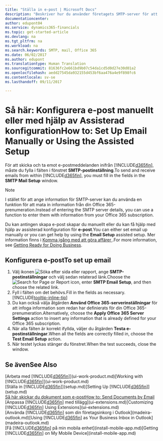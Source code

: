 ```yaml
---
title: "Ställa in e-post | Microsoft Docs"
description: "Beskriver hur du använder företagets SMTP-server för att skicka och ta emot e-postmeddelanden inom Financials, alternativt hur du använder e-postserverinställningarna som skapats med Office 365-prenumeration."
documentationcenter: 
author: edupont04
ms.service: dynamics365-financials
ms.topic: get-started-article
ms.devlang: na
ms.tgt_pltfrm: na
ms.workload: na
ms.search.keywords: SMTP, mail, Office 365
ms.date: 06/02/2017
ms.author: edupont
ms.translationtype: Human Translation
ms.sourcegitcommit: 81636fc2e661bd9b07c54da1cd5d0d27e30d01a2
ms.openlocfilehash: aedd27545da932155d453bf6aa476a4e9f898fc6
ms.contentlocale: sv-se
ms.lasthandoff: 09/11/2017

---
```

# <a name="how-to-set-up-email-manually-or-using-the-assisted-setup"></a><span data-ttu-id="1997f-103">Så här: Konfigurera e-post manuellt eller med hjälp av Assisterad konfiguration</span><span class="sxs-lookup"><span data-stu-id="1997f-103">How to: Set Up Email Manually or Using the Assisted Setup</span></span>
<span data-ttu-id="1997f-104">För att skicka och ta emot e-postmeddelanden inifrån [!INCLUDE[d365fin](includes/d365fin_md.md)], måste du fylla i fälten i fönstret **SMTP-postinställning**.</span><span class="sxs-lookup"><span data-stu-id="1997f-104">To send and receive emails from within [!INCLUDE[d365fin](includes/d365fin_md.md)], you must fill in the fields in the **SMTP Mail Setup** window.</span></span>

> [!NOTE]  
>   <span data-ttu-id="1997f-105">I stället för att ange information för SMTP-server kan du använda en funktion för att mata in information från din Office 365-prenumeration.</span><span class="sxs-lookup"><span data-stu-id="1997f-105">Instead of entering the SMTP server details, you can use a function to enter them with information from your Office 365 subscription.</span></span>

<span data-ttu-id="1997f-106">Du kan antingen skapa e-post skapar du manuellt eller du kan få hjälp med hjälp av assisterad konfiguration för **e-post**.</span><span class="sxs-lookup"><span data-stu-id="1997f-106">You can either set email up manually or you can get help by using the **Email Setup** assisted setup.</span></span> <span data-ttu-id="1997f-107">Mer information finns i [Komma igång med att göra affärer ](ui-get-ready-business.md).</span><span class="sxs-lookup"><span data-stu-id="1997f-107">For more information, see [Getting Ready for Doing Business](ui-get-ready-business.md).</span></span>  

## <a name="to-set-up-email"></a><span data-ttu-id="1997f-108">Konfigurera e-post</span><span class="sxs-lookup"><span data-stu-id="1997f-108">To set up email</span></span>
1. <span data-ttu-id="1997f-109">Välj ikonen ![Söka efter sida eller rapport](media/ui-search/search_small.png "ikonen Söka efter sida eller rapport"), ange **SMTP-postinställningar** och välj sedan relaterad länk.</span><span class="sxs-lookup"><span data-stu-id="1997f-109">Choose the ![Search for Page or Report](media/ui-search/search_small.png "Search for Page or Report icon") icon, enter **SMTP Email Setup**, and then choose the related link.</span></span>
2. <span data-ttu-id="1997f-110">Fyll i fälten om det behövs.</span><span class="sxs-lookup"><span data-stu-id="1997f-110">Fill in the fields as necessary.</span></span> [!INCLUDE[tooltip-inline-tip](includes/tooltip-inline-tip_md.md)]
3. <span data-ttu-id="1997f-111">Du kan också välja åtgärden **Använd Office 365-serverinställningar** för att infoga information som redan har definierats för din Office 365-prenumeration.</span><span class="sxs-lookup"><span data-stu-id="1997f-111">Alternatively, choose the **Apply Office 365 Server Settings** action to insert any information that is already defined for your Office 365 subscription.</span></span>
4. <span data-ttu-id="1997f-112">När alla fälten är korrekt ifyllda, väljer du åtgärden **Testa e-postinställningar**.</span><span class="sxs-lookup"><span data-stu-id="1997f-112">When all the fields are correctly filled in, choose the **Test Email Setup** action.</span></span>
5. <span data-ttu-id="1997f-113">När testet lyckas stänger du fönstret.</span><span class="sxs-lookup"><span data-stu-id="1997f-113">When the test succeeds, close the window.</span></span>

## <a name="see-also"></a><span data-ttu-id="1997f-114">Se även</span><span class="sxs-lookup"><span data-stu-id="1997f-114">See Also</span></span>  
<span data-ttu-id="1997f-115">[Arbeta med [!INCLUDE[d365fin](includes/d365fin_md.md)]](ui-work-product.md)</span><span class="sxs-lookup"><span data-stu-id="1997f-115">[Working with [!INCLUDE[d365fin](includes/d365fin_md.md)]](ui-work-product.md)</span></span>  
<span data-ttu-id="1997f-116">[Ställa in [!INCLUDE[d365fin](includes/d365fin_md.md)]](setup.md)</span><span class="sxs-lookup"><span data-stu-id="1997f-116">[Setting Up [!INCLUDE[d365fin](includes/d365fin_md.md)]](setup.md)</span></span>  
[<span data-ttu-id="1997f-117">Så här skickar du dokument som e-post</span><span class="sxs-lookup"><span data-stu-id="1997f-117">How to: Send Documents by Email</span></span>](ui-how-send-documents-email.md)  
<span data-ttu-id="1997f-118">[Anpassa [!INCLUDE[d365fin](includes/d365fin_md.md)] med tillägg](ui-extensions.md)</span><span class="sxs-lookup"><span data-stu-id="1997f-118">[Customizing [!INCLUDE[d365fin](includes/d365fin_md.md)] Using Extensions](ui-extensions.md)</span></span>  
<span data-ttu-id="1997f-119">[Använda [!INCLUDE[d365fin](includes/d365fin_md.md)] som din företagsinkorg i Outlook](madeira-outlook.md)</span><span class="sxs-lookup"><span data-stu-id="1997f-119">[Using [!INCLUDE[d365fin](includes/d365fin_md.md)] as Your Business Inbox in Outlook](madeira-outlook.md)</span></span>  
<span data-ttu-id="1997f-120">[Få [!INCLUDE[d365fin](includes/d365fin_md.md)] på min mobila enhet](install-mobile-app.md)</span><span class="sxs-lookup"><span data-stu-id="1997f-120">[Getting [!INCLUDE[d365fin](includes/d365fin_md.md)] on My Mobile Device](install-mobile-app.md)</span></span>

